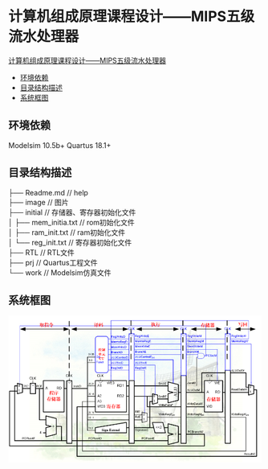 # 计算机组成原理课程设计——MIPS五级流水处理器

[计算机组成原理课程设计——MIPS五级流水处理器](#计算机组成原理课程设计mips五级流水处理器)
  - [环境依赖](#环境依赖)
  - [目录结构描述](#目录结构描述)
  - [系统框图](#系统框图)

## 环境依赖
Modelsim 10.5b+
Quartus 18.1+
## 目录结构描述

├── Readme.md                   // help  
├── image                       // 图片  
├── initial                     // 存储器、寄存器初始化文件  
│   ├── mem_initia.txt          // rom初始化文件  
│   ├── ram_init.txt            // ram初始化文件  
│   └──  reg_init.txt           // 寄存器初始化文件  
├── RTL                         // RTL文件  
├── prj                         // Quartus工程文件  
└── work                        // Modelsim仿真文件  
## 系统框图

![](/image/CPU.png)